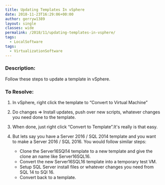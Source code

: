 ```yaml
---
title: Updating Templates In vSphere
date: 2018-11-23T16:29:06+00:00
author: gerryw1389
layout: single
classes: wide
permalink: /2018/11/updating-templates-in-vsphere/
tags:
  - LocalSoftware
tags:
  - VirtualizationSoftware
---
```

<!--more-->

### Description:

Follow these steps to update a template in vSphere.

### To Resolve:

1. In vSphere, right click the template to &#8220;Convert to Virtual Machine&#8221;

2. Do changes => Install updates, push over new scripts, whatever changes you need done to the template.

3. When done, just right click &#8220;Convert to Template&#8221;.It's really is that easy.

4. But lets say you have a Server 2016 / SQL 2014 template and you want to make a Server 2016 / SQL 2016. You would follow similar steps:

   - Clone the Server16SQl14 template to a new template and give the clone an name like Server16SQL16.
   - Convert the new Server16SQL16 template into a temporary test VM.
   - Setup SQL Server install files or whatever changes you need from SQL 14 to SQl 16.
   - Convert back to a template.